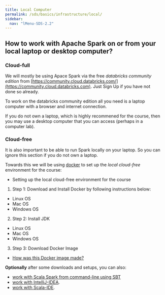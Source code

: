```yaml
---
title: Local Computer
permalink: /sds/basics/infrastructure/local/
sidebar:
  nav: "lMenu-SDS-2.2"
---
```


## How to work with Apache Spark on or from your local laptop or desktop computer?

### Cloud-full

We will mostly be using Apace Spark via the free *databricks community edition* from [https://community.cloud.databricks.com/](https://community.cloud.databricks.com). Just Sign Up if you have not done so already.
 
To work on the databricks community edition all you need is a laptop computer with a browser and internet connection.

If you do not own a laptop, which is highly recommened for the course, then you may use a desktop computer that you can access (perhaps in a computer lab).

### Cloud-free

It is also important to be able to run Spark locally on your laptop. 
So you can ignore this section if you do not own a laptop.

Towards this we will be using [docker](https://www.docker.com/) to set up the *local cloud-free* environment for the course:

* Setting up the local cloud-free environment for the course

1. Step 1: Download and Install Docker by following instructions below:
  * Linux OS
  * Mac OS
  * Windows OS
2. Step 2: Install JDK
  * Linux OS
  * Mac OS
  * Windows OS
3. Step 3: Download Docker Image
  * [How was this Docker image made?](https://github.com/lamastex/scalable-data-science/tree/master/_sds/basics/infrastructure/docker/)

**Optionally** after some downloads and setups, you can also:

* [work with Scala Spark from command-line using SBT](https://github.com/lamastex/scalable-data-science/tree/master/dev/commandline/sbt)
* [work with IntelliJ-IDEA](https://github.com/lamastex/scalable-data-science/tree/master/dev/ide/with-IntelliJIDEA).
* [work with Scala-IDE](/sds/basics/infrastructure/local/sparkScala/).

